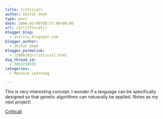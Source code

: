 ```yaml
---
title: Critticall
author: Shital Shah
type: post
date: 2006-03-08T08:57:00+00:00
url: /p/critticall/
blogger_blog:
  - astrila.blogspot.com
blogger_author:
  - Shital Shah
blogger_permalink:
  - /2006/03/critticall.html
dsq_thread_id:
  - 3853218555
categories:
  - Machine Learning

---
```

This is very interesting concept. I wonder if a language can be specifically designed so that genetic algorithms can natuarally be applied. Notes as my next project!

[Critticall  
][1]

 [1]: http://critticall.com/